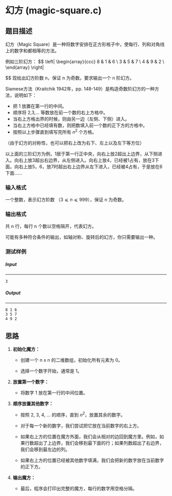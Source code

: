 # 幻方 (magic-square.c)

## 题目描述

幻方（Magic Square）是一种将数字安排在正方形格子中，使每行、列和对角线上的数字和都相等的方法。

例如三阶幻方：
$$
\left|
\begin{array}{ccc}
8 & 1 & 6 \\
3 & 5 & 7 \\
4 & 9 & 2 \\
\end{array}
\right|
$$
现给出幻方阶数 n，保证 n 为奇数。要求输出一个 n 阶幻方。

Siamese方法（Kraitchik 1942年，pp. 148-149）是构造奇数阶幻方的一种方法，说明如下：

- 把 1 放置在第一行的中间。
- 顺序将 2,3,... 等数放在前一个数的右上方格中。
- 当右上方格出界的时候，则由另一边（左侧、下侧）进入。
- 当右上方格中已经填有数，则把数填入前一个数的正下方的方格中。
- 按照以上步骤直到填写完所有 $n^2$ 个方格。

（由于幻方的对称性，也可以把右上改为右下、左上以及左下等方位）

以上面的三阶幻方为例，1居于第一行正中央，向右上放2超出上边界，从下侧进入。向右上放3超出右边界，从左侧进入。向右上放4，已经被1占有，放在3下面。向右上放5，6，放7时超出右上边界从左下进入，已经被4占有，于是放在6下面......

### 输入格式
一个整数，表示幻方阶数 （$3⩽n⩽999$），保证 n 为奇数。

### 输出格式
共 n 行，每行 n 个数以空格隔开，代表幻方。

可能有多种符合条件的输出，如轴对称、旋转后的幻方，你只需要输出一种。

### 测试样例

##### Input

------

```
3
```

##### Output

------

```
8 1 6
3 5 7
4 9 2
```



## 思路

1. **初始化魔方：**

   - 创建一个 n x n 的二维数组，初始化所有元素为 0。

   - 选择一个数字开始，通常是 1。

2. **放置第一个数字：**
   - 将数字 1 放在第一行的中间位置。

3. **顺序放置其他数字：**

   - 按照 2, 3, 4, ... 的顺序，直到 $n^2$，放置其余的数字。

   - 对于每一个新的数字，我们尝试把它放在当前数字的右上方。

   - 如果右上方的位置在魔方外面，我们会从相对的边回到魔方里。例如，如果行数超出了上边界，我们会移到最下面的行；如果列数超出了右边界，我们会移到最左边的列。

   - 如果右上方的位置已经被其他数字填满，我们会把新的数字放在当前数字的正下方。

4. **输出魔方：**
   - 最后，程序会打印出完整的魔方，每行的数字用空格分隔。